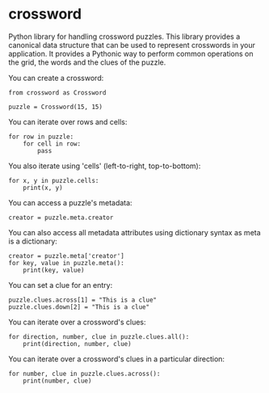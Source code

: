 crossword
=========

Python library for handling crossword puzzles. This library provides a canonical data structure
that can be used to represent crosswords in your application. It provides a Pythonic way to
perform common operations on the grid, the words and the clues of the puzzle.

You can create a crossword:

    from crossword as Crossword

    puzzle = Crossword(15, 15)

You can iterate over rows and cells:

    for row in puzzle:
        for cell in row:
            pass

You also iterate using 'cells' (left-to-right, top-to-bottom):

    for x, y in puzzle.cells:
        print(x, y)

You can access a puzzle's metadata:

    creator = puzzle.meta.creator

You can also access all metadata attributes using dictionary syntax as meta is a dictionary:

    creator = puzzle.meta['creator']
    for key, value in puzzle.meta():
        print(key, value)

You can set a clue for an entry:

    puzzle.clues.across[1] = "This is a clue"
    puzzle.clues.down[2] = "This is a clue"

You can iterate over a crossword's clues:

    for direction, number, clue in puzzle.clues.all():
        print(direction, number, clue)

You can iterate over a crossword's clues in a particular direction:

    for number, clue in puzzle.clues.across():
        print(number, clue)
